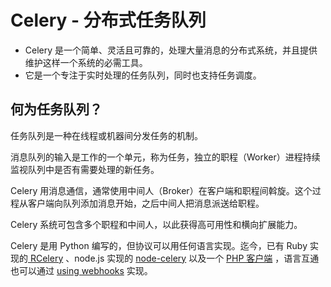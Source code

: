 # Celery - 分布式任务队列
-  Celery
   是一个简单、灵活且可靠的，处理大量消息的分布式系统，并且提供维护这样一个系统的必需工具。
-  它是一个专注于实时处理的任务队列，同时也支持任务调度。 
## 何为任务队列？
任务队列是一种在线程或机器间分发任务的机制。

消息队列的输入是工作的一个单元，称为任务，独立的职程（Worker）进程持续监视队列中是否有需要处理的新任务。

Celery 用消息通信，通常使用中间人（Broker）在客户端和职程间斡旋。这个过程从客户端向队列添加消息开始，之后中间人把消息派送给职程。

Celery 系统可包含多个职程和中间人，以此获得高可用性和横向扩展能力。

Celery 是用 Python 编写的，但协议可以用任何语言实现。迄今，已有 Ruby 实现的[
RCelery](http://leapfrogdevelopment.github.com/rcelery/) 、node.js 实现的
[node-celery](https://github.com/mher/node-celery) 以及一个
[PHP 客户端](https://github.com/gjedeer/celery-php) ，语言互通也可以通过
[using webhooks](http://docs.jinkan.org/docs/celery/userguide/remote-tasks.html#guide-webhooks) 实现。

